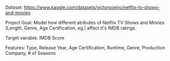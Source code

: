 Dataset: https://www.kaggle.com/datasets/victorsoeiro/netflix-tv-shows-and-movies

Project Goal: Model how different atributes of Netflix TV Shows and Movies (Length, Genre, Age Certification, eg.) affect it's IMDB ratings.

Target vairable: IMDB Score

Features: Type, Release Year, Age Certification, Runtime, Genre, Production Company, # of Seasons